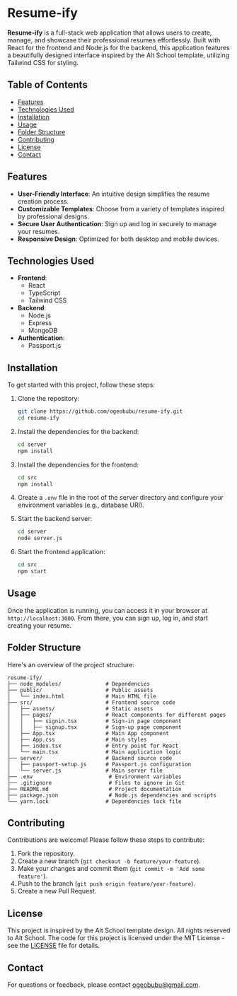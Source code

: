 # Resume-ify

**Resume-ify** is a full-stack web application that allows users to create, manage, and showcase their professional resumes effortlessly. Built with React for the frontend and Node.js for the backend, this application features a beautifully designed interface inspired by the Alt School template, utilizing Tailwind CSS for styling.

## Table of Contents

- [Features](#features)
- [Technologies Used](#technologies-used)
- [Installation](#installation)
- [Usage](#usage)
- [Folder Structure](#folder-structure)
- [Contributing](#contributing)
- [License](#license)
- [Contact](#contact)

## Features

- **User-Friendly Interface**: An intuitive design simplifies the resume creation process.
- **Customizable Templates**: Choose from a variety of templates inspired by professional designs.
- **Secure User Authentication**: Sign up and log in securely to manage your resumes.
- **Responsive Design**: Optimized for both desktop and mobile devices.

## Technologies Used

- **Frontend**: 
  - React
  - TypeScript
  - Tailwind CSS
- **Backend**: 
  - Node.js
  - Express
  - MongoDB
- **Authentication**: 
  - Passport.js

## Installation

To get started with this project, follow these steps:

1. Clone the repository:
   ```bash
   git clone https://github.com/ogeobubu/resume-ify.git
   cd resume-ify
   ```

2. Install the dependencies for the backend:
   ```bash
   cd server
   npm install
   ```

3. Install the dependencies for the frontend:
   ```bash
   cd src
   npm install
   ```

4. Create a `.env` file in the root of the server directory and configure your environment variables (e.g., database URI).

5. Start the backend server:
   ```bash
   cd server
   node server.js
   ```

6. Start the frontend application:
   ```bash
   cd src
   npm start
   ```

## Usage

Once the application is running, you can access it in your browser at `http://localhost:3000`. From there, you can sign up, log in, and start creating your resume.

## Folder Structure

Here's an overview of the project structure:

```
resume-ify/
├── node_modules/              # Dependencies
├── public/                    # Public assets
│   └── index.html             # Main HTML file
├── src/                       # Frontend source code
│   ├── assets/                # Static assets
│   ├── pages/                 # React components for different pages
│   │   ├── signin.tsx         # Sign-in page component
│   │   ├── signup.tsx         # Sign-up page component
│   ├── App.tsx                # Main App component
│   ├── App.css                # Main styles
│   ├── index.tsx              # Entry point for React
│   └── main.tsx               # Main application logic
├── server/                    # Backend source code
│   ├── passport-setup.js      # Passport.js configuration
│   └── server.js              # Main server file
├── .env                        # Environment variables
├── .gitignore                  # Files to ignore in Git
├── README.md                   # Project documentation
├── package.json                # Node.js dependencies and scripts
└── yarn.lock                  # Dependencies lock file
```

## Contributing

Contributions are welcome! Please follow these steps to contribute:

1. Fork the repository.
2. Create a new branch (`git checkout -b feature/your-feature`).
3. Make your changes and commit them (`git commit -m 'Add some feature'`).
4. Push to the branch (`git push origin feature/your-feature`).
5. Create a new Pull Request.

## License

This project is inspired by the Alt School template design. All rights reserved to Alt School. The code for this project is licensed under the MIT License - see the [LICENSE](./LICENSE) file for details.

## Contact

For questions or feedback, please contact [ogeobubu@gmail.com](mailto:ogeobubu@gmail.com).